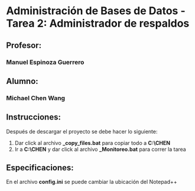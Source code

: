 # Administración de Bases de Datos - Tarea 2: Administrador de respaldos

## Profesor:
### Manuel Espinoza Guerrero

## Alumno:
### Michael Chen Wang

## Instrucciones:
Después de descargar el proyecto se debe hacer lo siguiente:
   1. Dar click al archivo **_copy_files.bat** para copiar todo a **C:\CHEN**
   2. Ir a **C:\CHEN** y dar click al archivo **_Monitoreo.bat** para correr la tarea

## Especificaciones:
En el archivo **config.ini** se puede cambiar la ubicación del Notepad++
